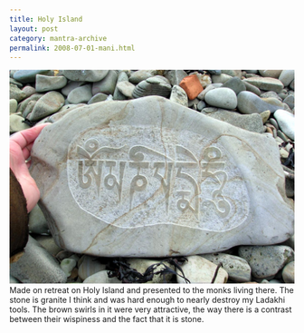 ```yaml
---
title: Holy Island
layout: post
category: mantra-archive
permalink: 2008-07-01-mani.html
---
```



![mani 7](/assets/images/mani/mani7.jpg)  
Made on retreat on Holy Island and presented to the monks living there. The stone is granite I think and was hard enough to nearly destroy my Ladakhi tools. The brown swirls in it were very attractive, the way there is a contrast between their wispiness and the fact that it is stone. 
